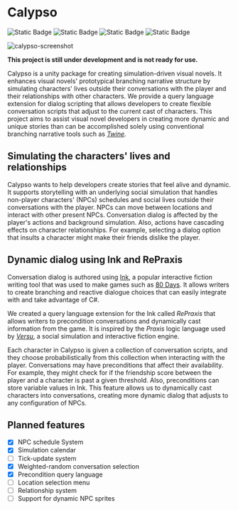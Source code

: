# Calypso

![Static Badge](https://img.shields.io/badge/WIP-red)
![Static Badge](https://img.shields.io/badge/Unity-2022.3-black)
![Static Badge](https://img.shields.io/badge/Status-Unstable-red)
![Static Badge](https://img.shields.io/badge/Version-0.1.0-yellow)

![calypso-screenshot](https://github.com/ShiJbey/Calypso/assets/11076525/810faa96-66f1-45d8-869d-94a0d7a4ecfc)

**This project is still under development and is not ready for use.**

Calypso is a unity package for creating simulation-driven visual novels. It enhances visual novels' prototypical branching narrative structure by simulating characters' lives outside their conversations with the player and their relationships with other characters. We provide a query language extension for dialog scripting that allows developers to create flexible conversation scripts that adjust to the current cast of characters. This project aims to assist visual novel developers in creating more dynamic and unique stories than can be accomplished solely using conventional branching narrative tools such as [*Twine*](https://twinery.org/). 

## Simulating the characters' lives and relationships

Calypso wants to help developers create stories that feel alive and dynamic. It supports storytelling with an underlying social simulation that handles non-player characters' (NPCs) schedules and social lives outside their conversations with the player. NPCs can move between locations and interact with other present NPCs. Conversation dialog is affected by the player's actions and background simulation. Also, actions have cascading effects on character relationships. For example, selecting a dialog option that insults a character might make their friends dislike the player.

## Dynamic dialog using Ink and RePraxis

Conversation dialog is authored using [Ink](https://www.inklestudios.com/ink/), a popular interactive fiction writing tool that was used to make games such as [80 Days](https://www.inklestudios.com/80days/). It allows writers to create branching and reactive dialogue choices that can easily integrate with and take advantage of C#. 

We created a query language extension for the Ink called *RePraxis* that allows writers to precondition conversations and dynamically cast information from the game. It is inspired by the *Praxis* logic language used by [*Versu*](https://versu.com/), a social simulation and interactive fiction engine. 

Each character in Calypso is given a collection of conversation scripts, and they choose probabilistically from this collection when interacting with the player. Conversations may have preconditions that affect their availability. For example, they might check for if the friendship score between the player and a character is past a given threshold. Also, preconditions can store variable values in Ink. This feature allows us to dynamically cast characters into conversations, creating more dynamic dialog that adjusts to any configuration of NPCs.

## Planned features

- [x] NPC schedule System
- [x] Simulation calendar
- [ ] Tick-update system
- [x] Weighted-random conversation selection
- [x] Precondition query language
- [ ] Location selection menu
- [ ] Relationship system
- [ ] Support for dynamic NPC sprites
